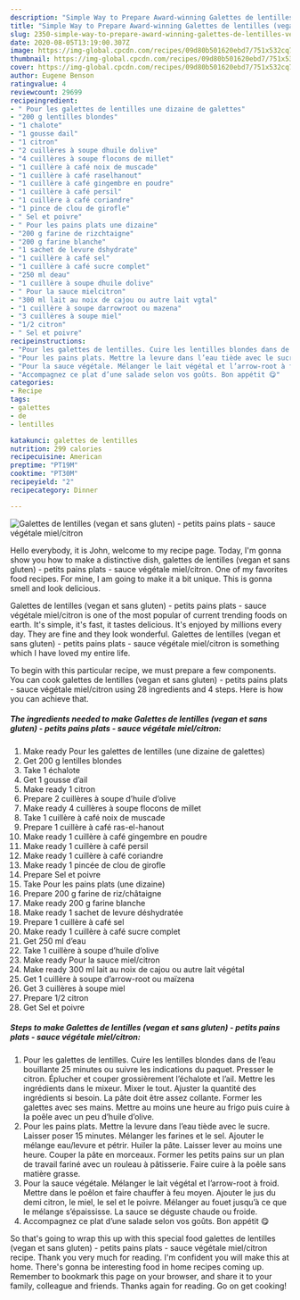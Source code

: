 ```yaml
---
description: "Simple Way to Prepare Award-winning Galettes de lentilles (vegan et sans gluten) - petits pains plats - sauce végétale miel/citron"
title: "Simple Way to Prepare Award-winning Galettes de lentilles (vegan et sans gluten) - petits pains plats - sauce végétale miel/citron"
slug: 2350-simple-way-to-prepare-award-winning-galettes-de-lentilles-vegan-et-sans-gluten-petits-pains-plats-sauce-vegetale-miel-citron
date: 2020-08-05T13:19:00.307Z
image: https://img-global.cpcdn.com/recipes/09d80b501620ebd7/751x532cq70/galettes-de-lentilles-vegan-et-sans-gluten-petits-pains-plats-sauce-vegetale-mielcitron-photo-principale-de-la-recette.jpg
thumbnail: https://img-global.cpcdn.com/recipes/09d80b501620ebd7/751x532cq70/galettes-de-lentilles-vegan-et-sans-gluten-petits-pains-plats-sauce-vegetale-mielcitron-photo-principale-de-la-recette.jpg
cover: https://img-global.cpcdn.com/recipes/09d80b501620ebd7/751x532cq70/galettes-de-lentilles-vegan-et-sans-gluten-petits-pains-plats-sauce-vegetale-mielcitron-photo-principale-de-la-recette.jpg
author: Eugene Benson
ratingvalue: 4
reviewcount: 29699
recipeingredient:
- " Pour les galettes de lentilles une dizaine de galettes"
- "200 g lentilles blondes"
- "1 chalote"
- "1 gousse dail"
- "1 citron"
- "2 cuillères à soupe dhuile dolive"
- "4 cuillères à soupe flocons de millet"
- "1 cuillère à café noix de muscade"
- "1 cuillère à café raselhanout"
- "1 cuillère à café gingembre en poudre"
- "1 cuillère à café persil"
- "1 cuillère à café coriandre"
- "1 pince de clou de girofle"
- " Sel et poivre"
- " Pour les pains plats une dizaine"
- "200 g farine de rizchtaigne"
- "200 g farine blanche"
- "1 sachet de levure dshydrate"
- "1 cuillère à café sel"
- "1 cuillère à café sucre complet"
- "250 ml deau"
- "1 cuillère à soupe dhuile dolive"
- " Pour la sauce mielcitron"
- "300 ml lait au noix de cajou ou autre lait vgtal"
- "1 cuillère à soupe darrowroot ou mazena"
- "3 cuillères à soupe miel"
- "1/2 citron"
- " Sel et poivre"
recipeinstructions:
- "Pour les galettes de lentilles. Cuire les lentilles blondes dans de l’eau bouillante 25 minutes ou suivre les indications du paquet. Presser le citron. Éplucher et couper grossièrement l’échalote et l’ail. Mettre les ingrédients dans le mixeur. Mixer le tout. Ajuster la quantité des ingrédients si besoin. La pâte doit être assez collante. Former les galettes avec ses mains. Mettre au moins une heure au frigo puis cuire à la poêle avec un peu d’huile d’olive."
- "Pour les pains plats. Mettre la levure dans l’eau tiède avec le sucre. Laisser poser 15 minutes. Mélanger les farines et le sel. Ajouter le mélange eau/levure et pétrir. Huiler la pâte. Laisser lever au moins une heure. Couper la pâte en morceaux. Former les petits pains sur un plan de travail fariné avec un rouleau à pâtisserie. Faire cuire à la poêle sans matière grasse."
- "Pour la sauce végétale. Mélanger le lait végétal et l’arrow-root à froid. Mettre dans le poêlon et faire chauffer à feu moyen. Ajouter le jus du demi citron, le miel, le sel et le poivre. Mélanger au fouet jusqu’à ce que le mélange s’épaississe. La sauce se déguste chaude ou froide."
- "Accompagnez ce plat d’une salade selon vos goûts. Bon appétit 😋"
categories:
- Recipe
tags:
- galettes
- de
- lentilles

katakunci: galettes de lentilles 
nutrition: 299 calories
recipecuisine: American
preptime: "PT19M"
cooktime: "PT30M"
recipeyield: "2"
recipecategory: Dinner

---
```



![Galettes de lentilles (vegan et sans gluten) - petits pains plats - sauce végétale miel/citron](https://img-global.cpcdn.com/recipes/09d80b501620ebd7/751x532cq70/galettes-de-lentilles-vegan-et-sans-gluten-petits-pains-plats-sauce-vegetale-mielcitron-photo-principale-de-la-recette.jpg)

Hello everybody, it is John, welcome to my recipe page. Today, I'm gonna show you how to make a distinctive dish, galettes de lentilles (vegan et sans gluten) - petits pains plats - sauce végétale miel/citron. One of my favorites food recipes. For mine, I am going to make it a bit unique. This is gonna smell and look delicious.



Galettes de lentilles (vegan et sans gluten) - petits pains plats - sauce végétale miel/citron is one of the most popular of current trending foods on earth. It's simple, it's fast, it tastes delicious. It's enjoyed by millions every day. They are fine and they look wonderful. Galettes de lentilles (vegan et sans gluten) - petits pains plats - sauce végétale miel/citron is something which I have loved my entire life.


To begin with this particular recipe, we must prepare a few components. You can cook galettes de lentilles (vegan et sans gluten) - petits pains plats - sauce végétale miel/citron using 28 ingredients and 4 steps. Here is how you can achieve that.

<!--inarticleads1-->

##### The ingredients needed to make Galettes de lentilles (vegan et sans gluten) - petits pains plats - sauce végétale miel/citron:

1. Make ready  Pour les galettes de lentilles (une dizaine de galettes)
1. Get 200 g lentilles blondes
1. Take 1 échalote
1. Get 1 gousse d’ail
1. Make ready 1 citron
1. Prepare 2 cuillères à soupe d’huile d’olive
1. Make ready 4 cuillères à soupe flocons de millet
1. Take 1 cuillère à café noix de muscade
1. Prepare 1 cuillère à café ras-el-hanout
1. Make ready 1 cuillère à café gingembre en poudre
1. Make ready 1 cuillère à café persil
1. Make ready 1 cuillère à café coriandre
1. Make ready 1 pincée de clou de girofle
1. Prepare  Sel et poivre
1. Take  Pour les pains plats (une dizaine)
1. Prepare 200 g farine de riz/châtaigne
1. Make ready 200 g farine blanche
1. Make ready 1 sachet de levure déshydratée
1. Prepare 1 cuillère à café sel
1. Make ready 1 cuillère à café sucre complet
1. Get 250 ml d’eau
1. Take 1 cuillère à soupe d’huile d’olive
1. Make ready  Pour la sauce miel/citron
1. Make ready 300 ml lait au noix de cajou ou autre lait végétal
1. Get 1 cuillère à soupe d’arrow-root ou maïzena
1. Get 3 cuillères à soupe miel
1. Prepare 1/2 citron
1. Get  Sel et poivre




<!--inarticleads2-->

##### Steps to make Galettes de lentilles (vegan et sans gluten) - petits pains plats - sauce végétale miel/citron:

1. Pour les galettes de lentilles. Cuire les lentilles blondes dans de l’eau bouillante 25 minutes ou suivre les indications du paquet. Presser le citron. Éplucher et couper grossièrement l’échalote et l’ail. Mettre les ingrédients dans le mixeur. Mixer le tout. Ajuster la quantité des ingrédients si besoin. La pâte doit être assez collante. Former les galettes avec ses mains. Mettre au moins une heure au frigo puis cuire à la poêle avec un peu d’huile d’olive.
1. Pour les pains plats. Mettre la levure dans l’eau tiède avec le sucre. Laisser poser 15 minutes. Mélanger les farines et le sel. Ajouter le mélange eau/levure et pétrir. Huiler la pâte. Laisser lever au moins une heure. Couper la pâte en morceaux. Former les petits pains sur un plan de travail fariné avec un rouleau à pâtisserie. Faire cuire à la poêle sans matière grasse.
1. Pour la sauce végétale. Mélanger le lait végétal et l’arrow-root à froid. Mettre dans le poêlon et faire chauffer à feu moyen. Ajouter le jus du demi citron, le miel, le sel et le poivre. Mélanger au fouet jusqu’à ce que le mélange s’épaississe. La sauce se déguste chaude ou froide.
1. Accompagnez ce plat d’une salade selon vos goûts. Bon appétit 😋




So that's going to wrap this up with this special food galettes de lentilles (vegan et sans gluten) - petits pains plats - sauce végétale miel/citron recipe. Thank you very much for reading. I'm confident you will make this at home. There's gonna be interesting food in home recipes coming up. Remember to bookmark this page on your browser, and share it to your family, colleague and friends. Thanks again for reading. Go on get cooking!
